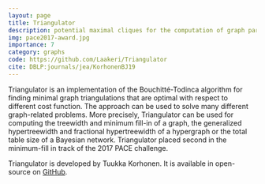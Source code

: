 ```yaml
---
layout: page
title: Triangulator
description: potential maximal cliques for the computation of graph parameters
img: pace2017-award.jpg
importance: 7
category: graphs
code: https://github.com/Laakeri/Triangulator
cite: DBLP:journals/jea/KorhonenBJ19
---
```


Triangulator is an implementation of the Bouchitté-Todinca algorithm for finding minimal graph triangulations that are optimal with respect to different cost function. The approach can be used to solve many different graph-related problems. More precisely, Triangulator can be used for computing the treewidth and minimum fill-in of a graph, the generalized hypertreewidth and fractional hypertreewidth of a hypergraph or the total table size of a Bayesian network. Triangulator placed second in the minimum-fill in track of the 2017 PACE challenge.

Triangulator is developed by Tuukka Korhonen. It is available in open-source on [GitHub](https://github.com/Laakeri/Triangulator).
